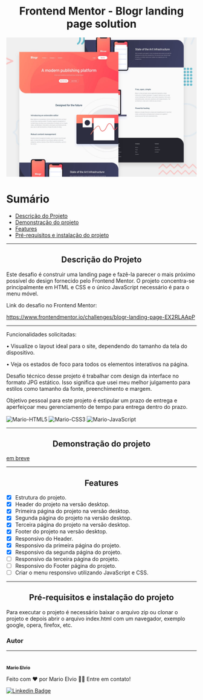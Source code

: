 <h1 align="center">Frontend Mentor - Blogr landing page solution</h1>
<img src="assets/preview/desktop.jpg"/>

<br>

Sumário
=================
<!--ts-->
   * [Descrição do Projeto](#about)
   * [Demonstração do projeto](#demo-project)
   * [Features](#features)
   * [Pré-requisitos e instalação do projeto](#pre-req)
<!--te-->

<hr/>

<h2 id="about" align="center">Descrição do Projeto</h2>

<p align="left">Este desafio é construir uma landing page e fazê-la parecer o mais próximo possível do design fornecido pelo Frontend Mentor. O projeto concentra-se principalmente em HTML e CSS e o único JavaScript necessário é para o menu móvel.</p>
<p align="left">Link do desafio no Frontend Mentor:</p>
<a href="https://www.frontendmentor.io/challenges/blogr-landing-page-EX2RLAApP">https://www.frontendmentor.io/challenges/blogr-landing-page-EX2RLAApP</a>
<hr>
<p align="left">Funcionalidades solicitadas:</p>
<p align="left">•	Visualize o layout ideal para o site, dependendo do tamanho da tela do dispositivo.</p>
<p align="left">•	Veja os estados de foco para todos os elementos interativos na página.</p>

<p align="left">Desafio técnico desse projeto 
é trabalhar com design da interface no formato JPG estático. Isso significa que usei meu melhor julgamento para estilos como tamanho da fonte, preenchimento e margem.

Objetivo pessoal para este projeto é estipular um prazo de entrega e aperfeiçoar meu gerenciamento de tempo para entrega dentro do prazo.</p>


<img align="center" alt="Mario-HTML5" src="https://img.shields.io/badge/HTML-B8F2B8?style=for-the-badge&logo=html5&logoColor=black">
  <img align="center" alt="Mario-CSS3" src="https://img.shields.io/badge/CSS-B8C6F2?&style=for-the-badge&logo=css3&logoColor=black">
  <img align="center" alt="Mario-JavaScript" src="https://img.shields.io/badge/JavaScript-96F2DE?style=for-the-badge&logo=javascript&logoColor=black">

<hr/>

<h2 id="demo-project" align="center">Demonstração do projeto</h2>
<a href="#" align="left">em breve</a>

<hr/>

<h2 id="features" align="center">Features</h2>

- [x] Estrutura do projeto.
- [x] Header do projeto na versão desktop.
- [x] Primeira página do projeto na versão desktop.
- [x] Segunda página do projeto na versão desktop.
- [x] Terceira página do projeto na versão desktop.
- [x] Footer  do projeto na versão desktop.
- [x] Responsivo do Header.
- [x] Responsivo da primeira página do projeto.
- [x] Responsivo da segunda página do projeto.
- [ ] Responsivo da terceira página do projeto.
- [ ] Responsivo do Footer página do projeto.
- [ ] Criar o menu responsivo utilizando JavaScript e CSS.

<hr/>

<h2 id="pre-req" align="center">Pré-requisitos e instalação do projeto</h2>

<p align="left">Para executar o projeto é necessário baixar o arquivo zip ou clonar o projeto e depois abrir o arquivo index.html com um navegador, exemplo google, opera, firefox, etc.</p>

### Autor
---

<a href="https://marioelvio.com">
 <img style="border-radius: 50%;" src="https://avatars.githubusercontent.com/u/81795443?v=4" width="100px;" alt=""/>
 <br />
 <sub><b>Mario Elvio</b></sub></a> <a href="https://marioelvio.com" title="Mario Elvio"></a>


Feito com ❤️ por Mario Elvio 👋🏽 Entre em contato!

[![Linkedin Badge](https://img.shields.io/badge/-Mario_Elvio-blue?style=flat-square&logo=Linkedin&logoColor=white&link=https://www.linkedin.com/in/marioelvio/)](https://www.linkedin.com/in/marioelvio/)

